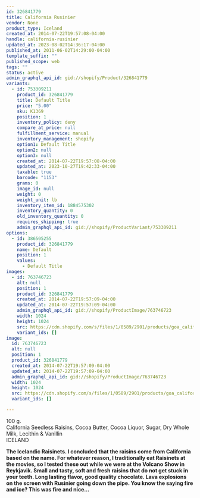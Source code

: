 ```yaml
---
id: 326841779
title: California Rusinier
vendor: None
product_type: Iceland
created_at: 2014-07-22T19:57:08-04:00
handle: california-rusinier
updated_at: 2023-08-02T14:36:17-04:00
published_at: 2011-06-02T14:29:00-04:00
template_suffix: ""
published_scope: web
tags: ""
status: active
admin_graphql_api_id: gid://shopify/Product/326841779
variants:
  - id: 753309211
    product_id: 326841779
    title: Default Title
    price: "5.00"
    sku: K1369
    position: 1
    inventory_policy: deny
    compare_at_price: null
    fulfillment_service: manual
    inventory_management: shopify
    option1: Default Title
    option2: null
    option3: null
    created_at: 2014-07-22T19:57:08-04:00
    updated_at: 2023-10-27T19:42:33-04:00
    taxable: true
    barcode: "1153"
    grams: 0
    image_id: null
    weight: 0
    weight_unit: lb
    inventory_item_id: 1884575302
    inventory_quantity: 0
    old_inventory_quantity: 0
    requires_shipping: true
    admin_graphql_api_id: gid://shopify/ProductVariant/753309211
options:
  - id: 386505255
    product_id: 326841779
    name: Default
    position: 1
    values:
      - Default Title
images:
  - id: 763746723
    alt: null
    position: 1
    product_id: 326841779
    created_at: 2014-07-22T19:57:09-04:00
    updated_at: 2014-07-22T19:57:09-04:00
    admin_graphql_api_id: gid://shopify/ProductImage/763746723
    width: 1024
    height: 1024
    src: https://cdn.shopify.com/s/files/1/0589/2901/products/goa_californiu_rusinur.jpeg?v=1406073429
    variant_ids: []
image:
  id: 763746723
  alt: null
  position: 1
  product_id: 326841779
  created_at: 2014-07-22T19:57:09-04:00
  updated_at: 2014-07-22T19:57:09-04:00
  admin_graphql_api_id: gid://shopify/ProductImage/763746723
  width: 1024
  height: 1024
  src: https://cdn.shopify.com/s/files/1/0589/2901/products/goa_californiu_rusinur.jpeg?v=1406073429
  variant_ids: []

---
```


100 g.  
California Seedless Raisins, Cocoa Butter, Cocoa Liquor, Sugar, Dry Whole Milk, Lecithin & Vanillin  
ICELAND

**The Icelandic Raisinets. I concluded that the raisins come from California based on the name. For whatever reason, I traditionally eat Raisinets at the movies, so I tested these out while we were at the Volcano Show in Reykjavik. Small and tasty, soft and fresh raisins that do not get stuck in your teeth. Long lasting flavor, good quality chocolate. Lava explosions on the screen with Rusinier going down the pipe. You know the saying fire and ice? This was fire and nice...**
